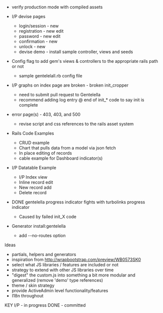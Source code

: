 
* verify production mode with compiled assets

* I/P devise pages
    * login/session - new
    * registration - new edit
    * password - new edit
    * confirmation - new
    * unlock - new
    * devise demo - install sample controller, views and seeds
    
* Config flag to add gem's views & controllers to the appropriate rails path or not
    * sample gentelelall.rb config file

* I/P graphs on index page are broken - broken init_cropper
    * need to submit pull request to Gentelella
    * recommend adding log entry @ end of init_* code to say init is complete

* error page(s) - 403, 403, and 500
    * revise script and css references to the rails asset system
    
* Rails Code Examples
    * CRUD example
    * Chart that pulls data from a model via json fetch
    * In place editing of records
    * cable example for Dashboard indicator(s)

* I/P Datatable Example
    * I/P Index view
    * Inline record edit
    * New record add
    * Delete record

* DONE gentelella progress indicator fights with turbolinks progress indicator
    * Caused by failed init_X code

* Generator install:gentelella
    * add --no-routes option

Ideas
* partials, helpers and generators
* inspiration from http://wrapbootstrap.com/preview/WB0573SK0
* select what JS libraries / features are included or not
* strategy to extend with other JS libraries over time
* "digest" the custom.js into something a bit more modular and generalized (remove 'demo' type references)
* theme / skin strategy
* provide ActiveAdmin level functionality/features
* I18n throughout

KEY
 I/P   - in progress
 DONE  - committed
